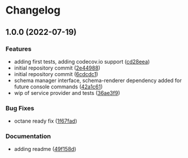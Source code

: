 # Changelog

## 1.0.0 (2022-07-19)


### Features

* adding first tests, adding codecov.io support ([cd28eea](https://github.com/wayofdev/laravel-cycle-orm-adapter/commit/cd28eea67291ff7384a5e4feacc24fd336463f15))
* initial repository commit ([2e44988](https://github.com/wayofdev/laravel-cycle-orm-adapter/commit/2e44988a53f1dc7a3577cb6e3c11d34742dca883))
* initial repository commit ([6cdcdc1](https://github.com/wayofdev/laravel-cycle-orm-adapter/commit/6cdcdc1dbadfeee8b9ac3ab0271267558c8efdb2))
* schema manager interface, schema-renderer dependency added for future console commands ([42a1c61](https://github.com/wayofdev/laravel-cycle-orm-adapter/commit/42a1c61ac1254f12f8dbf31d4e01eaa7a075484f))
* wip of service provider and tests ([36ae3f9](https://github.com/wayofdev/laravel-cycle-orm-adapter/commit/36ae3f97fbce6b4569db1f8a13afb9fd28330250))


### Bug Fixes

* octane ready fix ([1f67fad](https://github.com/wayofdev/laravel-cycle-orm-adapter/commit/1f67fadf43a2c4b5d3bd711519371141ebe643b6))


### Documentation

* adding readme ([49f158d](https://github.com/wayofdev/laravel-cycle-orm-adapter/commit/49f158d7e795b2a03cad40d66f1c814e9852a391))
